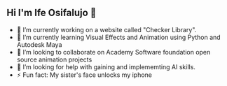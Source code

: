 ## Hi I'm Ife Osifalujo 👋

- 🔭 I’m currently working on a website called "Checker Library".
- 🌱 I’m currently learning Visual Effects and Animation using Python and Autodesk Maya
- 👯 I’m looking to collaborate on Academy Software foundation open source animation projects
- 🤔 I’m looking for help with gaining and implememting AI skills.
- ⚡ Fun fact: My sister's face unlocks my iphone

